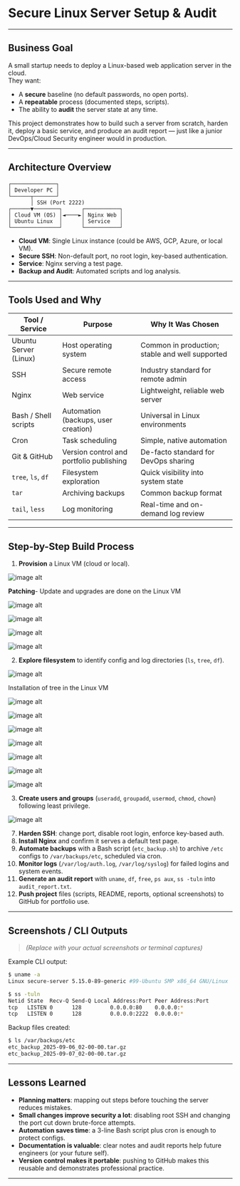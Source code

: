 
#  Secure Linux Server Setup & Audit

---

## Business Goal

A small startup needs to deploy a Linux-based web application server in the cloud.  
They want:

- A **secure** baseline (no default passwords, no open ports).
- A **repeatable** process (documented steps, scripts).
- The ability to **audit** the server state at any time.

This project demonstrates how to build such a server from scratch, harden it, deploy a basic service, and produce an audit report — just like a junior DevOps/Cloud Security engineer would in production.

---

##  Architecture Overview

```text
┌──────────────┐
│ Developer PC │
└──────┬───────┘
       │ SSH (Port 2222)
┌──────▼────────┐      ┌───────────┐
│ Cloud VM (OS) │◄────►│ Nginx Web │
│ Ubuntu Linux  │      │ Service   │
└───────────────┘      └───────────┘
````

* **Cloud VM**: Single Linux instance (could be AWS, GCP, Azure, or local VM).
* **Secure SSH**: Non-default port, no root login, key-based authentication.
* **Service**: Nginx serving a test page.
* **Backup and Audit**: Automated scripts and log analysis.

---

##  Tools Used and Why

| Tool / Service        | Purpose                                  | Why It Was Chosen                               |
| --------------------- | ---------------------------------------- | ----------------------------------------------- |
| Ubuntu Server (Linux) | Host operating system                    | Common in production; stable and well supported |
| SSH                   | Secure remote access                     | Industry standard for remote admin              |
| Nginx                 | Web service                              | Lightweight, reliable web server                |
| Bash / Shell scripts  | Automation (backups, user creation)      | Universal in Linux environments                 |
| Cron                  | Task scheduling                          | Simple, native automation                       |
| Git & GitHub          | Version control and portfolio publishing | De-facto standard for DevOps sharing            |
| `tree`, `ls`, `df`    | Filesystem exploration                   | Quick visibility into system state              |
| `tar`                 | Archiving backups                        | Common backup format                            |
| `tail`, `less`        | Log monitoring                           | Real-time and on-demand log review              |

---

##  Step-by-Step Build Process

1. **Provision** a Linux VM (cloud or local).

![image alt](https://github.com/GodwinChineduNedu/Secure-Linux-Server-Setup-Audit/blob/6912ce10810e381fea4def8ba94e44a931b9fa24/Screenshot%202025-09-06%20184735.png)

**Patching**- Update and upgrades are done on the Linux VM

![image alt](https://github.com/GodwinChineduNedu/Secure-Linux-Server-Setup-Audit/blob/3f56e6ce6a4b9c861f2f8ab1c32d5f70cb8b1a5b/Screenshot%202025-09-06%20184841.png)

![image alt](https://github.com/GodwinChineduNedu/Secure-Linux-Server-Setup-Audit/blob/56666c704cba992196411cb5e1b83393f28becd7/Screenshot%202025-09-06%20185126.png)

![image alt](https://github.com/GodwinChineduNedu/Secure-Linux-Server-Setup-Audit/blob/f87de789157b2161344abad54e98d56b08272097/Screenshot%202025-09-06%20185238.png)

![image alt](https://github.com/GodwinChineduNedu/Secure-Linux-Server-Setup-Audit/blob/6dfb652cc38762983f45421e0f0f4443f75edde3/Screenshot%202025-09-06%20185319.png)

2. **Explore filesystem** to identify config and log directories (`ls`, `tree`, `df`).

![image alt](https://github.com/GodwinChineduNedu/Secure-Linux-Server-Setup-Audit/blob/997159adafc606d236bc509bc5822286e380cf13/Screenshot%202025-09-06%20192959.png)

Installation of tree in the Linux VM

![image alt](https://github.com/GodwinChineduNedu/Secure-Linux-Server-Setup-Audit/blob/9193c62f751b443e2d771c589d89ec5ab3023be3/Screenshot%202025-09-06%20193243.png)

![image alt](https://github.com/GodwinChineduNedu/Secure-Linux-Server-Setup-Audit/blob/dd2e12679800e5af313707b9f80dc3bc67e2925b/Screenshot%202025-09-06%20195206.png)

![image alt](https://github.com/GodwinChineduNedu/Secure-Linux-Server-Setup-Audit/blob/598bc2f9902d1a91af90789f7697958b77869fb1/Screenshot%202025-09-06%20195235.png)

![image alt](https://github.com/GodwinChineduNedu/Secure-Linux-Server-Setup-Audit/blob/d9ded6a5825fdb83a11f030f89edb4b983997b65/Screenshot%202025-09-06%20195716.png)

![image alt](https://github.com/GodwinChineduNedu/Secure-Linux-Server-Setup-Audit/blob/18c2e292dcbb06a4dbf758394f69e40b5aa3ddab/Screenshot%202025-09-06%20195832.png)

![image alt](https://github.com/GodwinChineduNedu/Secure-Linux-Server-Setup-Audit/blob/c8776ad6a513181d9c2a13beb538a6e31cddd086/Screenshot%202025-09-06%20200132.png)

![image alt](https://github.com/GodwinChineduNedu/Secure-Linux-Server-Setup-Audit/blob/4e5069ba6dfa1bd52de58fe41f0a8bf34cff4028/Screenshot%202025-09-06%20200247.png)
   
3. **Create users and groups** (`useradd`, `groupadd`, `usermod`, `chmod`, `chown`) following least privilege.

![image alt](https://github.com/GodwinChineduNedu/Secure-Linux-Server-Setup-Audit/blob/093f70dc0158f86a2f236894b2fcc87464c2e540/Screenshot%202025-09-06%20201635.png)

7. **Harden SSH**: change port, disable root login, enforce key-based auth.
8. **Install Nginx** and confirm it serves a default test page.
9. **Automate backups** with a Bash script (`etc_backup.sh`) to archive `/etc` configs to `/var/backups/etc`, scheduled via cron.
10. **Monitor logs** (`/var/log/auth.log`, `/var/log/syslog`) for failed logins and system events.
11. **Generate an audit report** with `uname`, `df`, `free`, `ps aux`, `ss -tuln` into `audit_report.txt`.
12. **Push project** files (scripts, README, reports, optional screenshots) to GitHub for portfolio use.

---

##  Screenshots / CLI Outputs

> *(Replace with your actual screenshots or terminal captures)*

Example CLI output:

```bash
$ uname -a
Linux secure-server 5.15.0-89-generic #99-Ubuntu SMP x86_64 GNU/Linux

$ ss -tuln
Netid State  Recv-Q Send-Q Local Address:Port Peer Address:Port
tcp   LISTEN 0      128         0.0.0.0:80    0.0.0.0:*
tcp   LISTEN 0      128         0.0.0.0:2222  0.0.0.0:*
```

Backup files created:

```bash
$ ls /var/backups/etc
etc_backup_2025-09-06_02-00-00.tar.gz
etc_backup_2025-09-07_02-00-00.tar.gz
```

---

##  Lessons Learned

* **Planning matters**: mapping out steps before touching the server reduces mistakes.
* **Small changes improve security a lot**: disabling root SSH and changing the port cut down brute-force attempts.
* **Automation saves time**: a 3-line Bash script plus cron is enough to protect configs.
* **Documentation is valuable**: clear notes and audit reports help future engineers (or your future self).
* **Version control makes it portable**: pushing to GitHub makes this reusable and demonstrates professional practice.

---
















